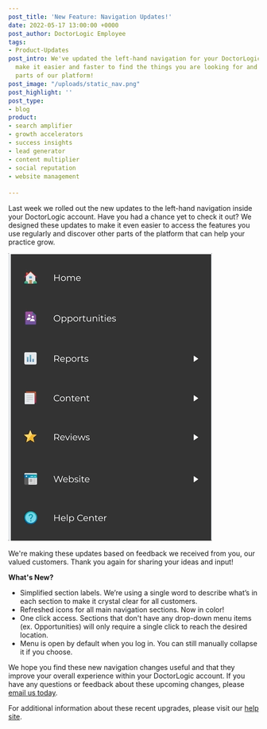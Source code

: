 ```yaml
---
post_title: 'New Feature: Navigation Updates!'
date: 2022-05-17 13:00:00 +0000
post_author: DoctorLogic Employee
tags:
- Product-Updates
post_intro: We've updated the left-hand navigation for your DoctorLogic account to
  make it easier and faster to find the things you are looking for and discover new
  parts of our platform!
post_image: "/uploads/static_nav.png"
post_highlight: ''
post_type:
- blog
product:
- search amplifier
- growth accelerators
- success insights
- lead generator
- content multiplier
- social reputation
- website management

---
```

Last week we rolled out the new updates to the left-hand navigation inside your DoctorLogic account. Have you had a chance yet to check it out? We designed these updates to make it even easier to access the features you use regularly and discover other parts of the platform that can help your practice grow.

![](/uploads/admin_nav_animate.gif)

We're making these updates based on feedback we received from you, our valued customers. Thank you again for sharing your ideas and input!

**What's New?**

* Simplified section labels. We’re using a single word to describe what’s in each section to make it crystal clear for all customers.
* Refreshed icons for all main navigation sections. Now in color!
* One click access. Sections that don't have any drop-down menu items (ex. Opportunities) will only require a single click to reach the desired location.
* Menu is open by default when you log in. You can still manually collapse it if you choose.

We hope you find these new navigation changes useful and that they improve your overall experience within your DoctorLogic account. If you have any questions or feedback about these upcoming changes, please [email us today](success@doctorlogic.com).

For additional information about these recent upgrades, please visit our [help site](https://help.doctorlogic.com/docs/apps/the-new-admin-portal-navigation).